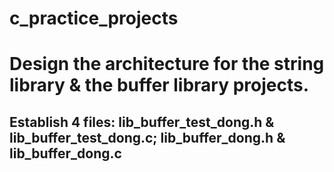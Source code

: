 # c_practice_projects
# Design the architecture for the string library & the buffer library projects.
## Establish 4 files: lib_buffer_test_dong.h & lib_buffer_test_dong.c; lib_buffer_dong.h & lib_buffer_dong.c
